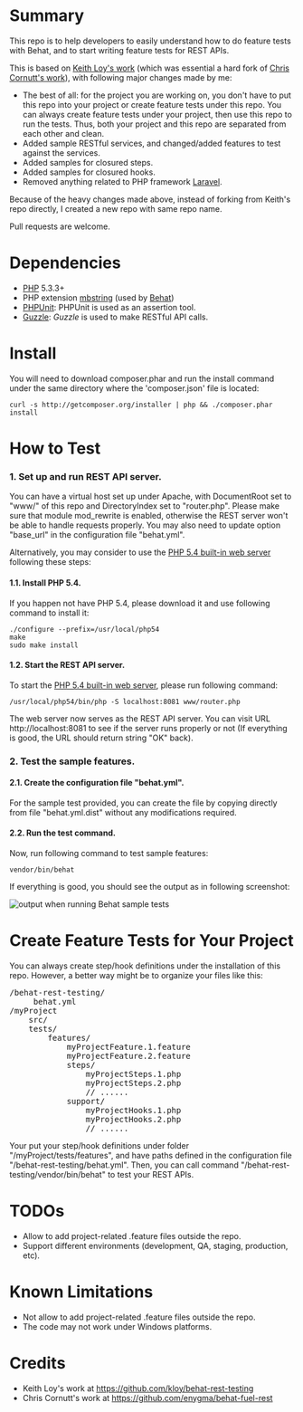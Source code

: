 # Summary

This repo is to help developers to easily understand how to do feature tests with Behat, and to start writing
feature tests for REST APIs.

This is based on [Keith Loy's work](https://github.com/kloy/behat-rest-testing) (which was essential a hard fork of 
[Chris Cornutt's work](https://github.com/enygma/behat-fuel-rest)), with following major changes made by me:

* The best of all: for the project you are working on, you don't have to put this repo into your project or create
feature tests under this repo. You can always create feature tests under your project, then use this repo to run
the tests. Thus, both your project and this repo are separated from each other and clean.
* Added sample RESTful services, and changed/added features to test against the services.
* Added samples for closured steps.
* Added samples for closured hooks.
* Removed anything related to PHP framework [Laravel](http://laravel.com/).

Because of the heavy changes made above, instead of forking from Keith's repo directly, I created a new repo with same
repo name.

Pull requests are welcome.

# Dependencies

* [PHP](http://www.php.net) 5.3.3+
* PHP extension [mbstring](http://www.php.net/mbstring) (used by [Behat](http://www.behat.org))
* [PHPUnit](https://github.com/sebastianbergmann/phpunit): PHPUnit is used as an assertion tool.
* [Guzzle](https://github.com/guzzle/guzzle): _Guzzle_ is used to make RESTful API calls.

# Install

You will need to download composer.phar and run the install command under the same directory where the 'composer.json'
file is located:

```
curl -s http://getcomposer.org/installer | php && ./composer.phar install
```

# How to Test

### 1. Set up and run REST API server.

You can have a virtual host set up under Apache, with DocumentRoot set to "www/" of this repo and DirectoryIndex set
to "router.php". Please make sure that module mod_rewrite is enabled, otherwise the REST server won't be able to handle
requests properly. You may also need to update option "base_url" in the configuration file "behat.yml".

Alternatively, you may consider to use the
[PHP 5.4 built-in web server](http://php.net/manual/en/features.commandline.webserver.php) following these steps:

#### 1.1. Install PHP 5.4.

If you happen not have PHP 5.4, please download it and use following command to install it:

```
./configure --prefix=/usr/local/php54
make
sudo make install
```

#### 1.2. Start the REST API server.

To start the [PHP 5.4 built-in web server](http://php.net/manual/en/features.commandline.webserver.php), please
run following command:

```
/usr/local/php54/bin/php -S localhost:8081 www/router.php
```

The web server now serves as the REST API server. You can visit URL http://localhost:8081 to see if the server runs
properly or not (If everything is good, the URL should return string "OK" back).

### 2. Test the sample features.

#### 2.1. Create the configuration file "behat.yml".

For the sample test provided, you can create the file by copying directly from file "behat.yml.dist" without any
modifications required.

#### 2.2. Run the test command.

Now, run following command to test sample features:

```
vendor/bin/behat
```

If everything is good, you should see the output as in following screenshot:

![output when running Behat sample tests](https://raw.github.com/deminy/behat-rest-testing/master/screenshot.png "")

# Create Feature Tests for Your Project

You can always create step/hook definitions under the installation of this repo. However, a better way might be to
organize your files like this:

<pre>
/behat-rest-testing/
     behat.yml
/myProject
    src/
    tests/
        features/
        	myProjectFeature.1.feature
        	myProjectFeature.2.feature
            steps/
                myProjectSteps.1.php
                myProjectSteps.2.php
                // ......
            support/
                myProjectHooks.1.php    
                myProjectHooks.2.php
                // ......
</pre>

Your put your step/hook definitions under folder "/myProject/tests/features", and have paths defined in the
configuration file "/behat-rest-testing/behat.yml". Then, you can call command "/behat-rest-testing/vendor/bin/behat" to test
your REST APIs.

# TODOs

* Allow to add project-related .feature files outside the repo.
* Support different environments (development, QA, staging, production, etc).

# Known Limitations

* Not allow to add project-related .feature files outside the repo.
* The code may not work under Windows platforms.

# Credits

* Keith Loy's work at <https://github.com/kloy/behat-rest-testing>
* Chris Cornutt's work at <https://github.com/enygma/behat-fuel-rest>
